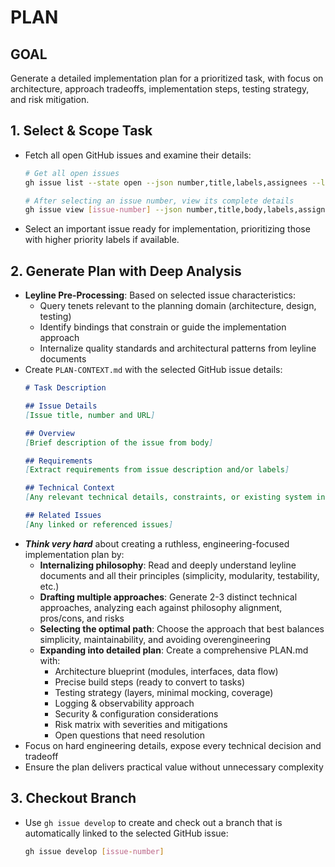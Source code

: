# PLAN

## GOAL
Generate a detailed implementation plan for a prioritized task, with focus on architecture, approach tradeoffs, implementation steps, testing strategy, and risk mitigation.

## 1. Select & Scope Task
- Fetch all open GitHub issues and examine their details:
  ```bash
  # Get all open issues
  gh issue list --state open --json number,title,labels,assignees --limit 100
  
  # After selecting an issue number, view its complete details
  gh issue view [issue-number] --json number,title,body,labels,assignees,milestone
  ```
- Select an important issue ready for implementation, prioritizing those with higher priority labels if available.

## 2. Generate Plan with Deep Analysis
- **Leyline Pre-Processing**: Based on selected issue characteristics:
  - Query tenets relevant to the planning domain (architecture, design, testing)
  - Identify bindings that constrain or guide the implementation approach
  - Internalize quality standards and architectural patterns from leyline documents
- Create `PLAN-CONTEXT.md` with the selected GitHub issue details:
  ```markdown
  # Task Description

  ## Issue Details
  [Issue title, number and URL]

  ## Overview
  [Brief description of the issue from body]

  ## Requirements
  [Extract requirements from issue description and/or labels]

  ## Technical Context
  [Any relevant technical details, constraints, or existing system information from the issue]

  ## Related Issues
  [Any linked or referenced issues]
  ```
- ***Think very hard*** about creating a ruthless, engineering-focused implementation plan by:
  - **Internalizing philosophy**: Read and deeply understand leyline documents and all their principles (simplicity, modularity, testability, etc.)
  - **Drafting multiple approaches**: Generate 2-3 distinct technical approaches, analyzing each against philosophy alignment, pros/cons, and risks
  - **Selecting the optimal path**: Choose the approach that best balances simplicity, maintainability, and avoiding overengineering
  - **Expanding into detailed plan**: Create a comprehensive PLAN.md with:
    - Architecture blueprint (modules, interfaces, data flow)
    - Precise build steps (ready to convert to tasks)
    - Testing strategy (layers, minimal mocking, coverage)
    - Logging & observability approach
    - Security & configuration considerations
    - Risk matrix with severities and mitigations
    - Open questions that need resolution
- Focus on hard engineering details, expose every technical decision and tradeoff
- Ensure the plan delivers practical value without unnecessary complexity

## 3. Checkout Branch
- Use `gh issue develop` to create and check out a branch that is automatically linked to the selected GitHub issue:
  ```bash
  gh issue develop [issue-number]
  ```
